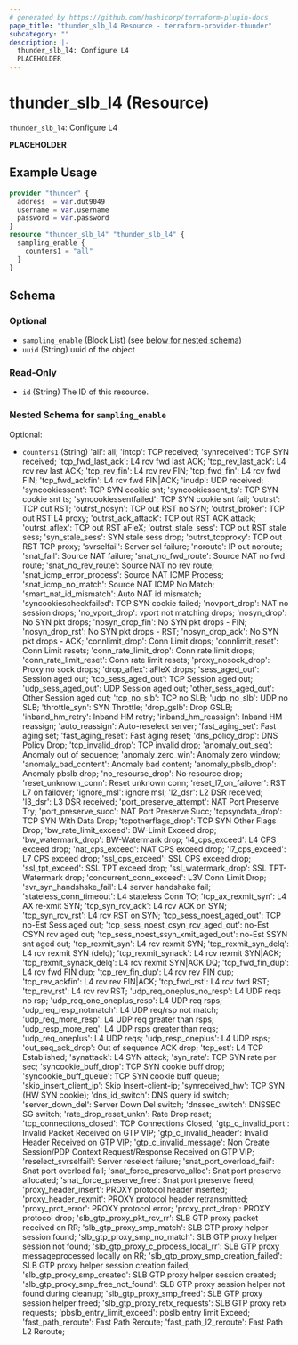 ```yaml
---
# generated by https://github.com/hashicorp/terraform-plugin-docs
page_title: "thunder_slb_l4 Resource - terraform-provider-thunder"
subcategory: ""
description: |-
  thunder_slb_l4: Configure L4
  PLACEHOLDER
---
```


# thunder_slb_l4 (Resource)

`thunder_slb_l4`: Configure L4

__PLACEHOLDER__

## Example Usage

```terraform
provider "thunder" {
  address  = var.dut9049
  username = var.username
  password = var.password
}
resource "thunder_slb_l4" "thunder_slb_l4" {
  sampling_enable {
    counters1 = "all"
  }
}
```

<!-- schema generated by tfplugindocs -->
## Schema

### Optional

- `sampling_enable` (Block List) (see [below for nested schema](#nestedblock--sampling_enable))
- `uuid` (String) uuid of the object

### Read-Only

- `id` (String) The ID of this resource.

<a id="nestedblock--sampling_enable"></a>
### Nested Schema for `sampling_enable`

Optional:

- `counters1` (String) 'all': all; 'intcp': TCP received; 'synreceived': TCP SYN received; 'tcp_fwd_last_ack': L4 rcv fwd last ACK; 'tcp_rev_last_ack': L4 rcv rev last ACK; 'tcp_rev_fin': L4 rcv rev FIN; 'tcp_fwd_fin': L4 rcv fwd FIN; 'tcp_fwd_ackfin': L4 rcv fwd FIN|ACK; 'inudp': UDP received; 'syncookiessent': TCP SYN cookie snt; 'syncookiessent_ts': TCP SYN cookie snt ts; 'syncookiessentfailed': TCP SYN cookie snt fail; 'outrst': TCP out RST; 'outrst_nosyn': TCP out RST no SYN; 'outrst_broker': TCP out RST L4 proxy; 'outrst_ack_attack': TCP out RST ACK attack; 'outrst_aflex': TCP out RST aFleX; 'outrst_stale_sess': TCP out RST stale sess; 'syn_stale_sess': SYN stale sess drop; 'outrst_tcpproxy': TCP out RST TCP proxy; 'svrselfail': Server sel failure; 'noroute': IP out noroute; 'snat_fail': Source NAT failure; 'snat_no_fwd_route': Source NAT no fwd route; 'snat_no_rev_route': Source NAT no rev route; 'snat_icmp_error_process': Source NAT ICMP Process; 'snat_icmp_no_match': Source NAT ICMP No Match; 'smart_nat_id_mismatch': Auto NAT id mismatch; 'syncookiescheckfailed': TCP SYN cookie failed; 'novport_drop': NAT no session drops; 'no_vport_drop': vport not matching drops; 'nosyn_drop': No SYN pkt drops; 'nosyn_drop_fin': No SYN pkt drops - FIN; 'nosyn_drop_rst': No SYN pkt drops - RST; 'nosyn_drop_ack': No SYN pkt drops - ACK; 'connlimit_drop': Conn Limit drops; 'connlimit_reset': Conn Limit resets; 'conn_rate_limit_drop': Conn rate limit drops; 'conn_rate_limit_reset': Conn rate limit resets; 'proxy_nosock_drop': Proxy no sock drops; 'drop_aflex': aFleX drops; 'sess_aged_out': Session aged out; 'tcp_sess_aged_out': TCP Session aged out; 'udp_sess_aged_out': UDP Session aged out; 'other_sess_aged_out': Other Session aged out; 'tcp_no_slb': TCP no SLB; 'udp_no_slb': UDP no SLB; 'throttle_syn': SYN Throttle; 'drop_gslb': Drop GSLB; 'inband_hm_retry': Inband HM retry; 'inband_hm_reassign': Inband HM reassign; 'auto_reassign': Auto-reselect server; 'fast_aging_set': Fast aging set; 'fast_aging_reset': Fast aging reset; 'dns_policy_drop': DNS Policy Drop; 'tcp_invalid_drop': TCP invalid drop; 'anomaly_out_seq': Anomaly out of sequence; 'anomaly_zero_win': Anomaly zero window; 'anomaly_bad_content': Anomaly bad content; 'anomaly_pbslb_drop': Anomaly pbslb drop; 'no_resourse_drop': No resource drop; 'reset_unknown_conn': Reset unknown conn; 'reset_l7_on_failover': RST L7 on failover; 'ignore_msl': ignore msl; 'l2_dsr': L2 DSR received; 'l3_dsr': L3 DSR received; 'port_preserve_attempt': NAT Port Preserve Try; 'port_preserve_succ': NAT Port Preserve Succ; 'tcpsyndata_drop': TCP SYN With Data Drop; 'tcpotherflags_drop': TCP SYN Other Flags Drop; 'bw_rate_limit_exceed': BW-Limit Exceed drop; 'bw_watermark_drop': BW-Watermark drop; 'l4_cps_exceed': L4 CPS exceed drop; 'nat_cps_exceed': NAT CPS exceed drop; 'l7_cps_exceed': L7 CPS exceed drop; 'ssl_cps_exceed': SSL CPS exceed drop; 'ssl_tpt_exceed': SSL TPT exceed drop; 'ssl_watermark_drop': SSL TPT-Watermark drop; 'concurrent_conn_exceed': L3V Conn Limit Drop; 'svr_syn_handshake_fail': L4 server handshake fail; 'stateless_conn_timeout': L4 stateless Conn TO; 'tcp_ax_rexmit_syn': L4 AX re-xmit SYN; 'tcp_syn_rcv_ack': L4 rcv ACK on SYN; 'tcp_syn_rcv_rst': L4 rcv RST on SYN; 'tcp_sess_noest_aged_out': TCP no-Est Sess aged out; 'tcp_sess_noest_csyn_rcv_aged_out': no-Est CSYN rcv aged out; 'tcp_sess_noest_ssyn_xmit_aged_out': no-Est SSYN snt aged out; 'tcp_rexmit_syn': L4 rcv rexmit SYN; 'tcp_rexmit_syn_delq': L4 rcv rexmit SYN (delq); 'tcp_rexmit_synack': L4 rcv rexmit SYN|ACK; 'tcp_rexmit_synack_delq': L4 rcv rexmit SYN|ACK DQ; 'tcp_fwd_fin_dup': L4 rcv fwd FIN dup; 'tcp_rev_fin_dup': L4 rcv rev FIN dup; 'tcp_rev_ackfin': L4 rcv rev FIN|ACK; 'tcp_fwd_rst': L4 rcv fwd RST; 'tcp_rev_rst': L4 rcv rev RST; 'udp_req_oneplus_no_resp': L4 UDP reqs no rsp; 'udp_req_one_oneplus_resp': L4 UDP req rsps; 'udp_req_resp_notmatch': L4 UDP req/rsp not match; 'udp_req_more_resp': L4 UDP req greater than rsps; 'udp_resp_more_req': L4 UDP rsps greater than reqs; 'udp_req_oneplus': L4 UDP reqs; 'udp_resp_oneplus': L4 UDP rsps; 'out_seq_ack_drop': Out of sequence ACK drop; 'tcp_est': L4 TCP Established; 'synattack': L4 SYN attack; 'syn_rate': TCP SYN rate per sec; 'syncookie_buff_drop': TCP SYN cookie buff drop; 'syncookie_buff_queue': TCP SYN cookie buff queue; 'skip_insert_client_ip': Skip Insert-client-ip; 'synreceived_hw': TCP SYN (HW SYN cookie); 'dns_id_switch': DNS query id switch; 'server_down_del': Server Down Del switch; 'dnssec_switch': DNSSEC SG switch; 'rate_drop_reset_unkn': Rate Drop reset; 'tcp_connections_closed': TCP Connections Closed; 'gtp_c_invalid_port': Invalid Packet Received on GTP VIP; 'gtp_c_invalid_header': Invalid Header Received on GTP VIP; 'gtp_c_invalid_message': Non Create Session/PDP Context Request/Response Received on GTP VIP; 'reselect_svrselfail': Server reselect failure; 'snat_port_overload_fail': Snat port overload fail; 'snat_force_preserve_alloc': Snat port preserve allocated; 'snat_force_preserve_free': Snat port preserve freed; 'proxy_header_insert': PROXY protocol header inserted; 'proxy_header_rexmit': PROXY protocol header retransmitted; 'proxy_prot_error': PROXY protocol error; 'proxy_prot_drop': PROXY protocol drop; 'slb_gtp_proxy_pkt_rcv_rr': SLB GTP proxy packet received on RR; 'slb_gtp_proxy_smp_match': SLB GTP proxy helper session found; 'slb_gtp_proxy_smp_no_match': SLB GTP proxy helper session not found; 'slb_gtp_proxy_c_process_local_rr': SLB GTP proxy messageprocessed locally on RR; 'slb_gtp_proxy_smp_creation_failed': SLB GTP proxy helper session creation failed; 'slb_gtp_proxy_smp_created': SLB GTP proxy helper session created; 'slb_gtp_proxy_smp_free_not_found': SLB GTP proxy session helper not found during cleanup; 'slb_gtp_proxy_smp_freed': SLB GTP proxy session helper freed; 'slb_gtp_proxy_retx_requests': SLB GTP proxy retx requests; 'pbslb_entry_limit_exceed': pbslb entry limit Exceed; 'fast_path_reroute': Fast Path Reroute; 'fast_path_l2_reroute': Fast Path L2 Reroute;


